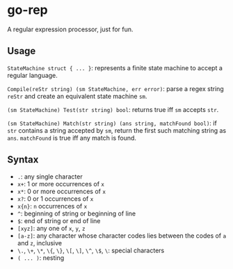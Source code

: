 # go-rep
A regular expression processor, just for fun.

## Usage

`StateMachine struct { ... }`: represents a finite state machine to accept a regular language.

`Compile(reStr string) (sm StateMachine, err error)`: parse a regex string `reStr` and create an equivalent state machine `sm`.

`(sm StateMachine) Test(str string) bool`: returns true iff `sm` accepts `str`.

`(sm StateMachine) Match(str string) (ans string, matchFound bool)`: if `str` contains a string accepted by `sm`, return the first such matching string as `ans`. `matchFound` is true iff any match is found.

## Syntax
- `.`: any single character
- `x+`: 1 or more occurrences of `x`
- `x*`: 0 or more occurrences of `x`
- `x?`: 0 or 1 occurrences of `x`
- `x{n}`: `n` occurrences of `x`
- `^`: beginning of string or beginning of line
- `$`: end of string or end of line
- `[xyz]`: any one of `x`, `y`, `z`
- `[a-z]`: any character whose character codes lies between the codes of `a` and `z`, inclusive
- `\.`, `\+`, `\*`, `\{`, `\}`, `\[`, `\]`, `\^`, `\$`, `\`: special characters
- `( ... )`: nesting
